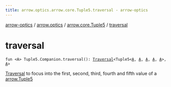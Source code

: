 ```yaml
---
title: arrow.optics.arrow.core.Tuple5.traversal - arrow-optics
---
```


[arrow-optics](../../index.html) / [arrow.optics](../index.html) / [arrow.core.Tuple5](index.html) / [traversal](./traversal.html)

# traversal

`fun <A> Tuple5.Companion.traversal(): `[`Traversal`](../-traversal.html)`<Tuple5<`[`A`](traversal.html#A)`, `[`A`](traversal.html#A)`, `[`A`](traversal.html#A)`, `[`A`](traversal.html#A)`, `[`A`](traversal.html#A)`>, `[`A`](traversal.html#A)`>`

[Traversal](../-traversal.html) to focus into the first, second, third, fourth and fifth value of a [arrow.Tuple5](#)

